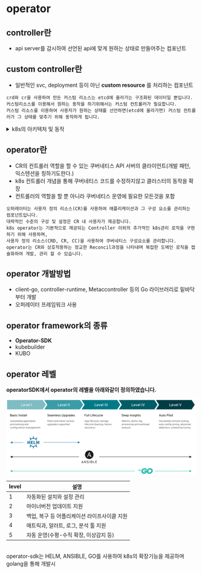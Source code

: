 # operator
## controller란
- api server를 감시하여 선언된 api에 맞게 원하는 상태로 만들어주는 컴포넌트

## custom controller란
- 일반적인 svc, deployment 등이 아닌 **custom resource** 를 처리하는 컴포넌트 

```
crd와 cr을 사용하여 만든 커스텀 리소스는 etcd에 올라가는 구조화된 데이터일 뿐입니다.  
커스텀리소스를 이용해서 원하는 동작을 하기위해서는 커스텀 컨트롤러가 필요합니다.  
커스텀 리소스를 이용하여 사용자가 원하는 상태를 선언하면(etcd에 올라가면) 커스텀 컨트롤러가 그 상태를 맞추기 위해 동작하게 됩니다.  
```
<details><summary>k8s의 아키텍처 및 동작</summary>
<p>
[Controller]<br>
<img src="./k8s-controller.PNG" width="80%" height="50%">

[Custom Controller]  
<img src="./k8s-controller2.PNG" width="80%" height="50%">
</p>
</details>

## operator란
- CR의 컨트롤러 역할을 할 수 있는 쿠버네티스 API 서버의 클라이언트(개발 패턴, 익스텐션을 칭하기도한다.)
- k8s 컨트롤러 개념을 통해 쿠버네티스 코드를 수정하지않고 클러스터의 동작을 확장
- 컨트롤러의 역할을 할 뿐 아니라 쿠버네티스 운영에 필요한 모든것을 포함
```
오퍼레이터는 사용자 정의 리소스(CR)를 사용하여 애플리케이션과 그 구성 요소를 관리하는 컴포넌트입니다.
대략적인 수준의 구성 및 설정은 CR 내 사용자가 제공합니다.
k8s operator는 기본적으로 제공되는 Controller 이외의 추가적인 k8s관리 로직을 구현하기 위해 사용하며,
사용자 정의 리소스(CRD, CR, CC)을 사용하여 쿠버네티스 구성요소를 관리합니다.  
operator는 CR와 상호작용하는 정교한 Reconcil과정을 나타내며 복잡한 도메인 로직을 캡슐화하여 개발, 관리 할 수 있습니다.
```

## operator 개발방법
- client-go, controller-runtime, Metaccontroller 등의 Go 라이브러리로 밑바닥부터 개발
- 오퍼레이터 프레임워크 사용

## operator framework의 종류
- **Operator-SDK**
- kubebuilder
- KUBO


## operator 레벨
**operatorSDK에서 operator의 레벨을 아래와같이 정의하였습니다.**


![operator-level](./operator-level.PNG)
<br>

level | 설명
---|---
1|자동화된 설치와 설정 관리
2|마이너버전 업데이트 지원
3|백업, 복구 등 어플리케이션 라이프사이클 지원
4|매트릭과, 알러트, 로그, 분석 툴 지원
5|자동 운영(수평-수직 확장, 이상감지 등)

<br>
operator-sdk는 HELM, ANSIBLE, GO를 사용하여 k8s의 확장기능을 제공하며 golang을 통해 개발시 